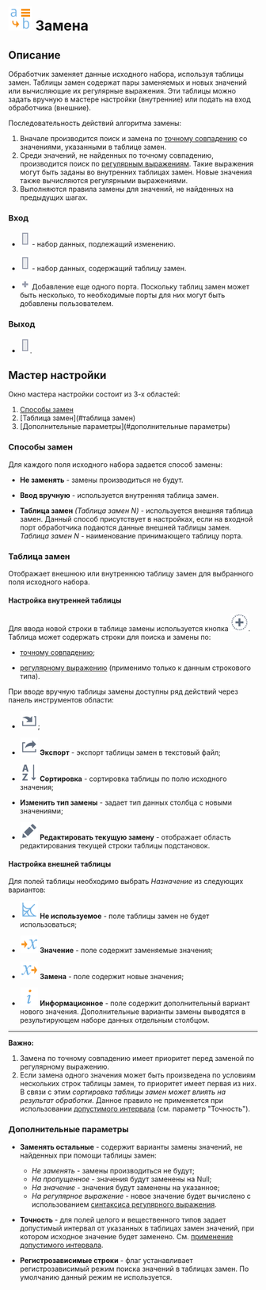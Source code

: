 # ![](../../media/app/icons/vendors/replacecolumns.svg) Замена

## Описание

Обработчик заменяет данные исходного набора, используя таблицы замен. Таблицы замен содержат пары заменяемых и новых значений или вычисляющие их регулярные выражения. Эти таблицы можно задать вручную в мастере настройки (внутренние) или подать на вход обработчика (внешние).

Последовательность действий алгоритма замены:

 1. Вначале производится поиск и замена по [точному совпадению](./substitution/exact-match.md) со значениями, указанными в таблице замен.
 2. Среди значений, не найденных по точному совпадению, производится поиск по [регулярным выражениям](./substitution/regexp-match.md). Такие выражения могут быть заданы во внутренних таблицах замен. Новые значения также вычисляются регулярными выражениями.
 3. Выполняются правила замены для значений, не найденных на предыдущих шагах.

### Вход

* ![](../../media/app/icons/ports/output-table-inactive.svg) - набор данных, подлежащий изменению.

* ![](../../media/app/icons/ports/output-table-inactive.svg) - набор данных, содержащий таблицу замен.

* ![](../../media/app/icons/toolbar-18/add-inactive.svg) Добавление еще одного порта. Поскольку таблиц замен может быть несколько, то необходимые порты для них могут быть добавлены пользователем.

### Выход

* ![](../../media/app/icons/ports/output-table-inactive.svg).

## Мастер настройки

Окно мастера настройки состоит из 3-х областей:

 1. [Способы замен](#способы-замен)
 2. [Таблица замен](#таблица замен)
 3. [Дополнительные параметры](#дополнительные параметры)

### Способы замен

Для каждого поля исходного набора задается способ замены:

* **Не заменять** - замены производиться не будут.

* **Ввод вручную** - используется внутренняя таблица замен.

* **Таблица замен** *(Таблица замен N)* - используется внешняя таблица замен. Данный способ присутствует в настройках, если на входной порт обработчика подаются данные внешней таблицы замен. *Таблица замен N* - наименование принимающего таблицу порта.

### Таблица замен

Отображает внешнюю или внутреннюю таблицу замен для выбранного поля исходного набора.

#### Настройка внутренней таблицы

Для ввода новой строки в таблице замены используется кнопка ![](../../media/app/icons/toolbar-18/toolbar-18-27.svg). Таблица может содержать строки для поиска и замены по:

* [точному совпадению](./substitution/exact-match.md);

* [регулярному выражению](./substitution/regexp-match.md) (применимо только к данным строкового типа).

При вводе вручную таблицы замены доступны ряд действий через панель инструментов области:

* ![](../../media/app/icons/toolbar-18/toolbar-18-137.svg);

* ![](../../media/app/icons/toolbar-18/toolbar-18-41.svg) **Экспорт** - экспорт таблицы замен в текстовый файл;

* ![](../../media/app/icons/toolbar-18/toolbar-18-116.svg) **Сортировка** - сортировка таблицы по полю исходного значения;

* **Изменить тип замены** - задает тип данных столбца с новыми значениями;

* ![](../../media/app/icons/toolbar-18/toolbar-18-28.svg) **Редактировать текущую замену** - отображает область редактирования текущей строки таблицы подстановок.

#### Настройка внешней таблицы

Для полей таблицы необходимо выбрать *Назначение* из следующих вариантов:

* ![](../../media/app/processors/substitution-04.svg) **Не используемое** - поле таблицы замен не будет использоваться;

* ![](../../media/app/processors/substitution-09.svg) **Значение** - поле содержит заменяемые значения;

* ![](../../media/app/processors/substitution-08.svg) **Замена** - поле содержит новые значения;

* ![](../../media/app/processors/substitution-03.svg) **Информационное** - поле содержит дополнительный вариант нового значения. Дополнительные варианты замены выводятся в результирующем наборе данных отдельным столбцом.

--------

**Важно:**

1. Замена по точному совпадению имеет приоритет перед заменой по регулярному выражению.
2. Если замена одного значения может быть произведена по условиям нескольких строк таблицы замен, то приоритет имеет первая из них. В связи с этим *сортировка таблицы замен может влиять на результат обработки*. Данное правило не применяется при использовании [допустимого интервала](./substitution/exact-match.md) (см. параметр "Точность").

### Дополнительные параметры

* **Заменять остальные** - содержит варианты замены значений, не найденных при помощи таблицы замен:
  * *Не заменять* - замены производиться не будут;
  * *На пропущенное* - значения будут заменены на Null;
  * *На значение* - значения будут заменены на указанное;
  * *На регулярное выражение* - новое значение будет вычислено с использованием [синтаксиса регулярного выражения](./substitution/syntax-regexp.md).

* **Точность** - для полей целого и вещественного типов задает допустимый интервал от указанных в таблицах замен значений, при котором исходное значение будет заменено. См. [применение допустимого интервала](./substitution/exact-match.md).

* **Регистрозависимые строки** - флаг устанавливает регистрозависимый режим поиска значений в таблицах замен. По умолчанию данный режим не используется.
